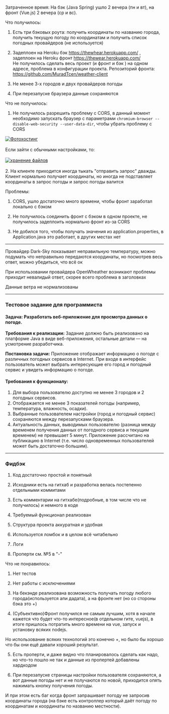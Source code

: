 Затраченное время:
На бэк (Java Spring) ушло 2 вечера (пн и вт), на фронт (Vue.js) 2 вечера (ср и вс). 

Что получилось:
1. Есть три бэковых роута: получить координаты по названию города, получить текущую погоду по координатам и
 получить список погодных провайдеров (не используется)
 
2. Задеплоен на Heroku бэк https://thewhear.herokuapp.com/ , задеплоен на Heroku фронт https://thewear.herokuapp.com/                                                                                                                                                                                                                                                                                                     
   Не получилось сделать весь проект (и фронт и бэк ) на одном адресе, проблема в конфигурации проекта.
   Репозиторий фронта: https://github.com/MuradTcen/weather-client
   
3. Не менее 3-х городов и двух провайдеров погоды

4. При перезапуске браузера данные сохраняются

Что не получилось:

1. Не получилось разрешить проблему с CORS, в данный момент необходимо запускать браузер с параметрами
 ```chromium-browser --disable-web-security --user-data-dir```, чтобы убрать проблему с CORS
 
 <a href="https://imageup.ru/img70/3519919/work.jpg.html" target="_blank"><img src="https://imageup.ru/img70/thumb/work3519919.jpg" border="0" alt="Фотохостинг"></a>
<br>
<br>
 Если зайти с обычными настройками, то:
 <br>
 <br>
 <a href="https://imageup.ru/img70/3519918/unworked.jpg.html" target="_blank"><img src="https://imageup.ru/img70/thumb/unworked3519918.jpg" border="0" alt="хранение файлов"></a>
 <br>
 <br>
2. На клиенте приходится иногда тыкать "отправить запрос" дважды. Клиент нормально получает координаты, но иногда не подставляет
координаты в запрос погоды и запрос погоды валится

Проблемы:

1. CORS, ушло достаточно много времени, чтобы фронт заработал локально с бэком

2. Не получилось соединить фронт с бэком в одном проекте, не получилось задеплоить нормально фронт из-за CORS

3. Не добился того, чтобы получать значения из application.properties,
 в Application.java это работает, в других местах нет

-------------------------------
Провайдер Dark-Sky показывает неправильную температуру, можно подумать что неправильно передаются координаты,
но посмотрев весь ответ, можно убедиться, что всё ок 

При использовании провайдера OpenWheather возникают проблемы приходит невалидый ответ, скорее всего проблема в заголовках

Данные ветра не нормализованы

-------------------------------

### Тестовое задание для программиста
#### Задача: Разработать веб-приложение для просмотра данных о погоде.
**Требования к реализации:** Задание должно быть реализовано на платформе Java в виде
веб-приложения, остальные детали — на усмотрение разработчика.

**Постановка задачи:** Приложение отображает информацию о погоде с различных погодных
сервисов в Internet. При входе в интерфейс пользователь может выбрать интересующие его город
и погодный сервис и увидеть информацию о погоде.
#### Требования к функционалу:
1. Для выбора пользователю доступно не менее 3 городов и 2 погодных сервисов.
2. Отображается не менее 3 показателей погоды (например, температура, влажность,
осадки).
3. Выбранные пользователем настройки (город и погодный сервис) сохраняются между
перезапусками браузера.
4. Актуальность данных, выводимых пользователю (разница между временем
получения данных от погодного сервиса и текущим временем) не превышает 5 минут.
Приложение рассчитано на публикацию в Internet (т.е. число одновременных пользователей
может быть достаточно большим).


------------------------------------------------------
### Фидбэк

1) Код достаточно простой и понятный

2) Исходники есть на гитхаб и разработка велась постепенно отдельными коммитами

3) Есть комментарии на гитхабе(подробные, в том числе что не получилось) и немного в коде

4) Требуемый функционал реализован

5) Структура проекта аккуратная и удобная

6) Используется ломбок и в целом всё читабельно

7) Логи

8) Проперти см. №5 в "-"

 

Что не понравилось:

 

1) Нет тестов

2) Нет работы с исключениями

3) На бекэнде реализована возможность получать погоду любого города(используется апи дадата), а на фронте нет (но со стороны бэка это +)

4) (Субъективно)Фронт получился не самым лучшим, хотя в начале кажется что будет что-то интересное(в отдельном гите, vuejs), в итоге пришлось потратить много времени на vue, запуск и установку всяких nodejs.

Но использование всяких технологий это конечно +, но было бы хорошо что бы они ещё давали хороший результат.

5) Есть проперти, и даже видно что планировалось сделать как надо, но что-то пошло не так и данные из пропертей добавлены хардкодом

6) При перезапуске страницы настройки пользователя сохраняются, а вот данные погоды нет и не получаются по новой, приходится опять нажимать кнопку получения погоды.

И при этом есть баг когда фронт запрашивает погоду не запросив координаты города (на бэке есть контроллер который даёт погоду по координатам и координаты по названию местности).
